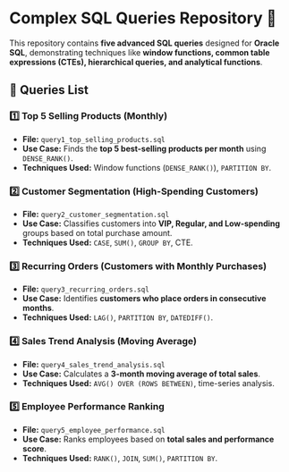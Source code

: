 # Complex SQL Queries Repository 🚀

This repository contains **five advanced SQL queries** designed for **Oracle SQL**, demonstrating techniques like **window functions, common table expressions (CTEs), hierarchical queries, and analytical functions**.

## 📌 Queries List

### 1️⃣ Top 5 Selling Products (Monthly)
- **File:** `query1_top_selling_products.sql`
- **Use Case:** Finds the **top 5 best-selling products per month** using `DENSE_RANK()`.
- **Techniques Used:** Window functions (`DENSE_RANK()`), `PARTITION BY`.

### 2️⃣ Customer Segmentation (High-Spending Customers)
- **File:** `query2_customer_segmentation.sql`
- **Use Case:** Classifies customers into **VIP, Regular, and Low-spending** groups based on total purchase amount.
- **Techniques Used:** `CASE`, `SUM()`, `GROUP BY`, CTE.

### 3️⃣ Recurring Orders (Customers with Monthly Purchases)
- **File:** `query3_recurring_orders.sql`
- **Use Case:** Identifies **customers who place orders in consecutive months**.
- **Techniques Used:** `LAG()`, `PARTITION BY`, `DATEDIFF()`.

### 4️⃣ Sales Trend Analysis (Moving Average)
- **File:** `query4_sales_trend_analysis.sql`
- **Use Case:** Calculates a **3-month moving average of total sales**.
- **Techniques Used:** `AVG() OVER (ROWS BETWEEN)`, time-series analysis.

### 5️⃣ Employee Performance Ranking
- **File:** `query5_employee_performance.sql`
- **Use Case:** Ranks employees based on **total sales and performance score**.
- **Techniques Used:** `RANK()`, `JOIN`, `SUM()`, `PARTITION BY`.

